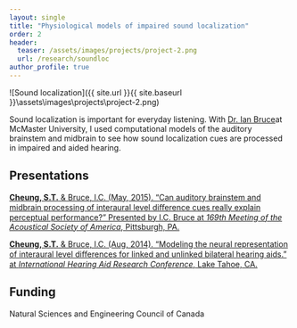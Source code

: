 ```yaml
---
layout: single
title: "Physiological models of impaired sound localization"
order: 2
header:
  teaser: /assets/images/projects/project-2.png
  url: /research/soundloc
author_profile: true
---
```


![Sound localization]({{ site.url }}{{ site.baseurl }}\assets\images\projects\project-2.png)

Sound localization is important for everyday listening. With [Dr. Ian Bruce](http://www.ece.mcmaster.ca/~ibruce/)at McMaster University, I used computational models of the auditory brainstem and midbrain to see how sound localization cues are processed in impaired and aided hearing.

## Presentations
[**Cheung, S.T.** & Bruce, I.C. (May, 2015). “Can auditory brainstem and midbrain processing of interaural level diﬀerence cues really explain perceptual performance?” Presented by I.C. Bruce at *169th Meeting of the Acoustical Society of America*, Pittsburgh, PA.](http://dx.doi.org/10.1121/1.4920775)

[**Cheung, S.T.** & Bruce, I.C. (Aug, 2014). “Modeling the neural representation of interaural level diﬀerences for linked and unlinked bilateral hearing aids.” at *International Hearing Aid Research Conference*, Lake Tahoe, CA.](https://dx.doi.org/10.13140/RG.2.2.12089.88163)

## Funding
Natural Sciences and Engineering Council of Canada
